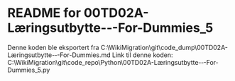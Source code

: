 # README for 00TD02A-Læringsutbytte-‐-For-Dummies_5
Denne koden ble eksportert fra C:\WikiMigration\git\code_dump\00TD02A-Læringsutbytte-‐-For-Dummies.md
Link til denne koden: C:\WikiMigration\git\code_repo\Python\00TD02A-Læringsutbytte-‐-For-Dummies_5.py
